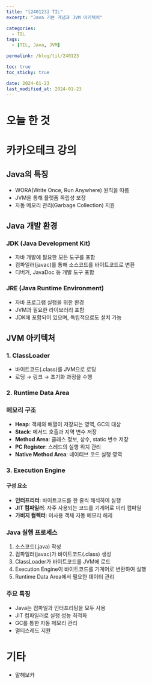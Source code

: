 ```yaml
---
title: "[240123] TIL"
excerpt: "Java 기본 개념과 JVM 아키텍처"

categories:
  - TIL
tags:
  - [TIL, Java, JVM]

permalink: /blog/til/240123

toc: true
toc_sticky: true

date: 2024-01-23
last_modified_at: 2024-01-23
---
```



# 오늘 한 것

# 카카오테크 강의 

## Java의 특징
- WORA(Write Once, Run Anywhere) 원칙을 따름
- JVM을 통해 플랫폼 독립성 보장
- 자동 메모리 관리(Garbage Collection) 지원

## Java 개발 환경
### JDK (Java Development Kit)
- 자바 개발에 필요한 모든 도구를 포함
- 컴파일러(javac)를 통해 소스코드를 바이트코드로 변환
- 디버거, JavaDoc 등 개발 도구 포함

### JRE (Java Runtime Environment)
- 자바 프로그램 실행을 위한 환경
- JVM과 필요한 라이브러리 포함
- JDK에 포함되어 있으며, 독립적으로도 설치 가능

## JVM 아키텍처

### 1. ClassLoader
- 바이트코드(.class)를 JVM으로 로딩
- 로딩 → 링크 → 초기화 과정을 수행

### 2. Runtime Data Area
### 메모리 구조
- **Heap**: 객체와 배열이 저장되는 영역, GC의 대상
- **Stack**: 메서드 호출과 지역 변수 저장
- **Method Area**: 클래스 정보, 상수, static 변수 저장
- **PC Register**: 스레드의 실행 위치 관리
- **Native Method Area**: 네이티브 코드 실행 영역

### 3. Execution Engine
#### 구성 요소
- **인터프리터**: 바이트코드를 한 줄씩 해석하여 실행
- **JIT 컴파일러**: 자주 사용되는 코드를 기계어로 미리 컴파일
- **가비지 컬렉터**: 미사용 객체 자동 메모리 해제

### Java 실행 프로세스
1. 소스코드(.java) 작성
2. 컴파일러(javac)가 바이트코드(.class) 생성
3. ClassLoader가 바이트코드를 JVM에 로드
4. Execution Engine이 바이트코드를 기계어로 변환하여 실행
5. Runtime Data Area에서 필요한 데이터 관리

### 주요 특징
- Java는 컴파일과 인터프리팅을 모두 사용
- JIT 컴파일러로 실행 성능 최적화
- GC를 통한 자동 메모리 관리
- 멀티스레드 지원

# 기타
- 말해보카
